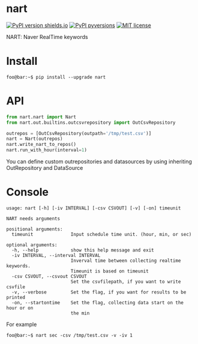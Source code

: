 # nart
[![PyPI version shields.io](https://img.shields.io/pypi/v/ansicolortags.svg)](https://pypi.org/project/nart/)
[![PyPI pyversions](https://img.shields.io/pypi/pyversions/ansicolortags.svg)](https://pypi.org/project/nart/)
[![MIT license](https://img.shields.io/badge/License-MIT-blue.svg)](https://lbesson.mit-license.org/)

NART: Naver RealTime keywords

# Install
```console
foo@bar:~$ pip install --upgrade nart
```

# API
```python
from nart.nart import Nart
from nart.out.builtins.outcsvrepository import OutCsvRepository

outrepos = [OutCsvRepository(outpath='/tmp/test.csv')]
nart = Nart(outrepos)
nart.write_nart_to_repos()
nart.run_with_hour(interval=1)

```

You can define custom outrepositories and datasources by using inheriting OutRepository and DataSource

# Console
```console
usage: nart [-h] [-iv INTERVAL] [-csv CSVOUT] [-v] [-on] timeunit

NART needs arguments

positional arguments:
  timeunit              Input schedule time unit. (hour, min, or sec)

optional arguments:
  -h, --help            show this help message and exit
  -iv INTERVAL, --interval INTERVAL
                        Inverval time between collecting realtime keywords.
                        Timeunit is based on timeunit
  -csv CSVOUT, --csvout CSVOUT
                        Set the csvfilepath, if you want to write csvfile
  -v, --verbose         Set the flag, if you want for results to be printed
  -on, --startontime    Set the flag, collecting data start on the hour or on
                        the min
```

For example
```console
foo@bar:~$ nart sec -csv /tmp/test.csv -v -iv 1
```
